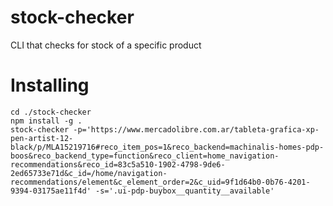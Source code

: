 # stock-checker
CLI that checks for stock of a specific product

# Installing
```
cd ./stock-checker
npm install -g .
stock-checker -p='https://www.mercadolibre.com.ar/tableta-grafica-xp-pen-artist-12-black/p/MLA15219716#reco_item_pos=1&reco_backend=machinalis-homes-pdp-boos&reco_backend_type=function&reco_client=home_navigation-recommendations&reco_id=83c5a510-1902-4798-9de6-2ed65733e71d&c_id=/home/navigation-recommendations/element&c_element_order=2&c_uid=9f1d64b0-0b76-4201-9394-03175ae11f4d' -s='.ui-pdp-buybox__quantity__available'
```
